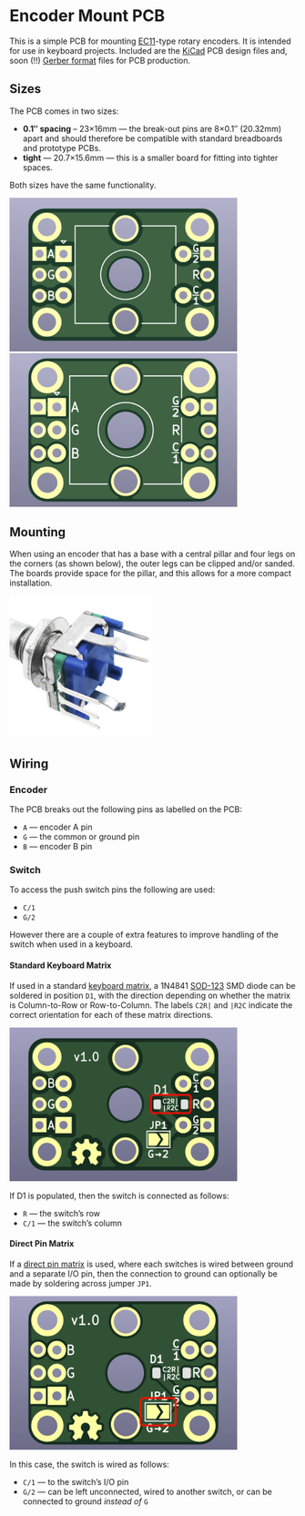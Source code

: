 # Encoder Mount PCB

This is a simple PCB for mounting [EC11]-type rotary encoders. It is intended for use in keyboard
projects. Included are the [KiCad] PCB design files and, soon (!!) [Gerber format] files for PCB
production.

## Sizes

The PCB comes in two sizes:

 * **0.1″ spacing** – 23×16mm — the break-out pins are 8×0.1″ (20.32mm) apart and should therefore
   be compatible with standard breadboards and prototype PCBs.
 * **tight** — 20.7×15.6mm — this is a smaller board for fitting into tighter spaces.

Both sizes have the same functionality.

<img src="Images/encoder-mount-0-1-top.png" width="400" title="0.1″ spaced board, top">&nbsp;
<img src="Images/encoder-mount-tight-top.png" width="400" title="Tightly spaced board, top">

## Mounting

When using an encoder that has a base with a central pillar and four legs on the corners (as shown
below), the outer legs can be clipped and/or sanded. The boards provide space for the pillar, and
this allows for a more compact installation.

<img src="Images/rotary-encoder-with-legs.jpg" width="250" title="Rotary encoder with “legs”">

## Wiring

### Encoder

The PCB breaks out the following pins as labelled on the PCB:

 * `A` — encoder A pin
 * `G` — the common or ground pin
 * `B` — encoder B pin

### Switch

To access the push switch pins the following are used:

 * `C/1`
 * `G/2`

However there are a couple of extra features to improve handling of the switch when used in a
keyboard.

#### Standard Keyboard Matrix

If used in a standard [keyboard matrix], a 1N4841 [SOD-123] SMD diode can be soldered in position
`D1`, with the direction depending on whether the matrix is Column-to-Row or Row-to-Column. The
labels `C2R|` and `|R2C` indicate the correct orientation for each of these matrix directions.

<img src="Images/encoder-mount-0-1-bottom.png" width="400"
     title="0.1″ spaced board, bottom, with diode location D1 highlighted">

If D1 is populated, then the switch is connected as follows:

 * `R` — the switch’s row
 * `C/1` — the switch’s column

#### Direct Pin Matrix

If a [direct pin matrix] is used, where each switches is wired between ground and a separate I/O
pin, then the connection to ground can optionally be made by soldering across jumper `JP1`.

<img src="Images/encoder-mount-tight-bottom.png" width="400"
     title="Tightly spaced board, bottom, with jumper location JP1 highlighted">

In this case, the switch is wired as follows:

 * `C/1` — to the switch’s I/O pin
 * `G/2` — can be left unconnected, wired to another switch, or can be connected to ground *instead
   of* `G`


[EC11]: https://tech.alpsalpine.com/e/products/detail/EC11E15204A3/
[KiCad]: https://www.kicad.org
[Gerber format]: https://en.wikipedia.org/wiki/Gerber_format
[keyboard matrix]: https://www.pcbheaven.com/wikipages/How_Key_Matrices_Works/
[SOD-123]: https://en.wikipedia.org/wiki/Small_Outline_Diode
[direct pin matrix]: https://docs.qmk.fm/#/porting_your_keyboard_to_qmk?id=direct-pin-matrix
